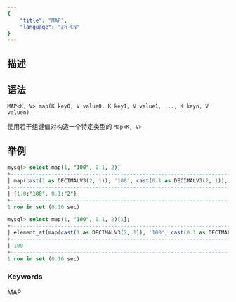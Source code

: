 ```yaml
---
{
    "title": "MAP",
    "language": "zh-CN"
}
---
```


<!-- 
Licensed to the Apache Software Foundation (ASF) under one
or more contributor license agreements.  See the NOTICE file
distributed with this work for additional information
regarding copyright ownership.  The ASF licenses this file
to you under the Apache License, Version 2.0 (the
"License"); you may not use this file except in compliance
with the License.  You may obtain a copy of the License at

  http://www.apache.org/licenses/LICENSE-2.0

Unless required by applicable law or agreed to in writing,
software distributed under the License is distributed on an
"AS IS" BASIS, WITHOUT WARRANTIES OR CONDITIONS OF ANY
KIND, either express or implied.  See the License for the
specific language governing permissions and limitations
under the License.
-->

## 描述

## 语法

`MAP<K, V> map(K key0, V value0, K key1, V value1, ..., K keyn, V valuen)`

使用若干组键值对构造一个特定类型的 `Map<K, V>`

## 举例

```sql
mysql> select map(1, "100", 0.1, 2);
+---------------------------------------------------------------------------------------+
| map(cast(1 as DECIMALV3(2, 1)), '100', cast(0.1 as DECIMALV3(2, 1)), cast(2 as TEXT)) |
+---------------------------------------------------------------------------------------+
| {1.0:"100", 0.1:"2"}                                                                  |
+---------------------------------------------------------------------------------------+
1 row in set (0.16 sec)

mysql> select map(1, "100", 0.1, 2)[1];
+-------------------------------------------------------------------------------------------------------------------------------+
| element_at(map(cast(1 as DECIMALV3(2, 1)), '100', cast(0.1 as DECIMALV3(2, 1)), cast(2 as TEXT)), cast(1 as DECIMALV3(2, 1))) |
+-------------------------------------------------------------------------------------------------------------------------------+
| 100                                                                                                                           |
+-------------------------------------------------------------------------------------------------------------------------------+
1 row in set (0.16 sec)
```

### Keywords

MAP
